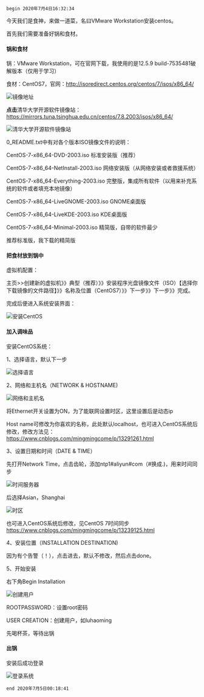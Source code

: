 `begin 2020年7月4日16:32:34`

今天我们是食神，来做一道菜，名曰VMware Workstation安装centos。

首先我们需要准备好锅和食材。

#### 锅和食材

锅：VMware Workstation，可在官网下载，我使用的是12.5.9 build-7535481破解版本（仅用于学习）

食材：CentOS7，官网：<http://isoredirect.centos.org/centos/7/isos/x86_64/>

![镜像地址](https://images.cnblogs.com/cnblogs_com/mingmingcome/1618392/o_200704090058CentOS-mirrors.png)

<b>点击</b>清华大学开源软件镜像站：<https://mirrors.tuna.tsinghua.edu.cn/centos/7.8.2003/isos/x86_64/>

![清华大学开源软件镜像站](https://images.cnblogs.com/cnblogs_com/mingmingcome/1618392/o_200704090503tsinghua-centos.png)

0_README.txt中有对各个版本ISO镜像文件的说明：

CentOS-7-x86_64-DVD-2003.iso            标准安装版（推荐）

CentOS-7-x86_64-NetInstall-2003.iso     网络安装版（从网络安装或者救援系统）

CentOS-7-x86_64-Everything-2003.iso     完整版，集成所有软件（以用来补充系统的软件或者填充本地镜像）

CentOS-7-x86_64-LiveGNOME-2003.iso      GNOME桌面版

CentOS-7-x86_64-LiveKDE-2003.iso        KDE桌面版

CentOS-7-x86_64-Minimal-2003.iso        精简版，自带的软件最少

推荐标准版，我下载的精简版

#### 把食材放到锅中

虚拟机配置：

主页>>创建新的虚拟机》》典型（推荐）》》安装程序光盘镜像文件（ISO）【选择你下载镜像的文件路径】》》名称及位置（CentOS7）》》下一步》》下一步》》完成。

完成后便进入系统安装界面：

![安装CentOS](https://images.cnblogs.com/cnblogs_com/mingmingcome/1618392/o_200704102726CentOS-install.png)

#### 加入调味品

安装CentOS系统：

1、选择语言，默认下一步

![选择语言](https://images.cnblogs.com/cnblogs_com/mingmingcome/1618392/o_200704102949CentOS-install-language.png)

2、网络和主机名（NETWORK & HOSTNAME)

![网络和主机名](https://images.cnblogs.com/cnblogs_com/mingmingcome/1618392/o_200704103049CentOS-install-network-detail.png)

将Ethernet开关设置为ON，为了能联网设置时区，这里设置后是动态ip

Host name可修改为你喜欢的名称，此处默认localhost，也可进入CentOS系统后修改，修改方法见：<https://www.cnblogs.com/mingmingcome/p/13291261.html>

3、设置日期和时间（DATE & TIME）

先打开Network Time，点击齿轮，添加ntp1#aliyun#com（#换成.)，用来时间同步

![时间服务器](https://images.cnblogs.com/cnblogs_com/mingmingcome/1618392/o_200704153653CentOs-install-ntp.png)

后选择Asian，Shanghai

![时区](https://images.cnblogs.com/cnblogs_com/mingmingcome/1618392/o_200704103151CentOS-install-time&zone-shanghai.png)

也可进入CentOS系统后修改，见CentOS 7时间同步<https://www.cnblogs.com/mingmingcome/p/13239125.html>

4、安装位置（INSTALLATION DESTINATION)

因为有个告警（！），点击进去，默认不修改，然后点击done。


5、开始安装

右下角Begin Installation

![创建用户](https://images.cnblogs.com/cnblogs_com/mingmingcome/1618392/o_200704103241CentOS-install-user.png)


ROOTPASSWORD：设置root密码

USER CREATION：创建用户，如luhaoming

先喝杯茶，等待出锅

#### 出锅

安装后成功登录

![登录系统](https://images.cnblogs.com/cnblogs_com/mingmingcome/1618392/o_200704160302CentOS-login.png)

`end 2020年7月5日00:18:41`

